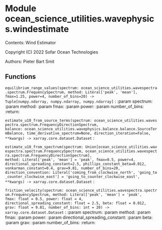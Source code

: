 Module ocean_science_utilities.wavephysics.windestimate
=======================================================
Contents: Wind Estimator

Copyright (C) 2022
Sofar Ocean Technologies

Authors: Pieter Bart Smit

Functions
---------


`equilibrium_range_values(spectrum: ocean_science_utilities.wavespectra.spectrum.FrequencySpectrum, method: Literal['peak', 'mean'], fmax=1.25, power=4, number_of_bins=20) ‑> Tuple[numpy.ndarray, numpy.ndarray, numpy.ndarray]`
:   :param spectrum:
    :param method:
    :param fmax:
    :param power:
    :param number_of_bins:
    :return:


`estimate_u10_from_source_terms(spectrum: ocean_science_utilities.wavespectra.spectrum.FrequencyDirectionSpectrum, balance: ocean_science_utilities.wavephysics.balance.balance.SourceTermBalance, time_derivative_spectrum=None, direction_iteration=False, **kwargs) ‑> xarray.core.dataset.Dataset`
:


`estimate_u10_from_spectrum(spectrum: Union[ocean_science_utilities.wavespectra.spectrum.FrequencySpectrum, ocean_science_utilities.wavespectra.spectrum.FrequencyDirectionSpectrum], method: Literal['peak', 'mean'] = 'peak', fmax=0.5, power=4, directional_spreading_constant=2.5, phillips_constant_beta=0.012, vonkarman_constant=0.4, grav=9.81, number_of_bins=20, direction_convention: Literal['coming_from_clockwise_north', 'going_to_counter_clockwise_east'] = 'going_to_counter_clockwise_east', **kwargs) ‑> xarray.core.dataset.Dataset`
:


`friction_velocity(spectrum: ocean_science_utilities.wavespectra.spectrum.FrequencySpectrum, method: Literal['peak', 'mean'] = 'peak', fmax: float = 0.5, power: float = 4, directional_spreading_constant: float = 2.5, beta: float = 0.012, grav: float = 9.81, number_of_bins: int = 20) ‑> xarray.core.dataset.Dataset`
:   :param spectrum:
    :param method:
    :param fmax:
    :param power:
    :param directional_spreading_constant:
    :param beta:
    :param grav:
    :param number_of_bins:
    :return:
